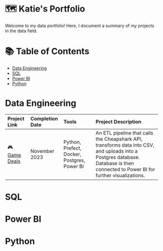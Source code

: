  # 🗺 Katie's Portfolio
Welcome to my data portfolio! Here, I document a summary of my projects in the data field.

# 📚 Table of Contents
- [Data Engineering](#data-engineering)
- [SQL](#sql)
- [Power BI](#power-bi)
- [Python](#python)

# Data Engineering
| Project Link | Completion Date | Tools                                                           | Project Description                                                                                                                                                                                             |
| :----------- | :-------------- | :-------------------------------------------------------------- | :-------------------------------------------------------------------------------------------------------------------------------------------------------------------------------------------------------------- |
| 🎮 [Game Deals](https://github.com/haroon-mirza/Game-Deals-Data-Integrator-ETL-Pipeline-Visualization) | November 2023        | Python, Prefect, Docker, Postgres, Power BI  | An ETL pipeline that calls the Cheapshark API, transforms data into CSV, and uploads into a Postgres database. Database is then connected to Power BI for further visualizations. |

# SQL

# Power BI

# Python
